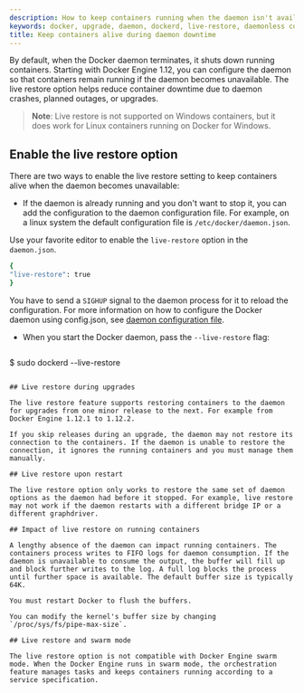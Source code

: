```yaml
---
description: How to keep containers running when the daemon isn't available.
keywords: docker, upgrade, daemon, dockerd, live-restore, daemonless container
title: Keep containers alive during daemon downtime
---
```

By default, when the Docker daemon terminates, it shuts down running containers. Starting with Docker Engine 1.12, you can configure the daemon so that containers remain running if the daemon becomes unavailable. The live restore option helps reduce container downtime due to daemon crashes, planned outages, or upgrades.

> **Note**: Live restore is not supported on Windows containers, but it does work for Linux containers running on Docker for Windows.

## Enable the live restore option

There are two ways to enable the live restore setting to keep containers alive when the daemon becomes unavailable:

* If the daemon is already running and you don't want to stop it, you can add the configuration to the daemon configuration file. For example, on a linux system the default configuration file is `/etc/docker/daemon.json`.

Use your favorite editor to enable the `live-restore` option in the `daemon.json`.

```bash
{
"live-restore": true
}
```

You have to send a `SIGHUP` signal to the daemon process for it to reload the configuration. For more information on how to configure the Docker daemon using config.json, see [daemon configuration file](../reference/commandline/dockerd.md#daemon-configuration-file).

* When you start the Docker daemon, pass the `--live-restore` flag:
    
    ```bash
$ sudo dockerd --live-restore
```

## Live restore during upgrades

The live restore feature supports restoring containers to the daemon for upgrades from one minor release to the next. For example from Docker Engine 1.12.1 to 1.12.2.

If you skip releases during an upgrade, the daemon may not restore its connection to the containers. If the daemon is unable to restore the connection, it ignores the running containers and you must manage them manually.

## Live restore upon restart

The live restore option only works to restore the same set of daemon options as the daemon had before it stopped. For example, live restore may not work if the daemon restarts with a different bridge IP or a different graphdriver.

## Impact of live restore on running containers

A lengthy absence of the daemon can impact running containers. The containers process writes to FIFO logs for daemon consumption. If the daemon is unavailable to consume the output, the buffer will fill up and block further writes to the log. A full log blocks the process until further space is available. The default buffer size is typically 64K.

You must restart Docker to flush the buffers.

You can modify the kernel's buffer size by changing `/proc/sys/fs/pipe-max-size`.

## Live restore and swarm mode

The live restore option is not compatible with Docker Engine swarm mode. When the Docker Engine runs in swarm mode, the orchestration feature manages tasks and keeps containers running according to a service specification.